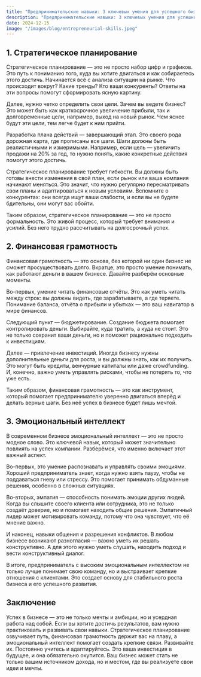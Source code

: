 ```yaml
---  
title: "Предпринимательские навыки: 3 ключевых умения для успешного бизнеса"  
description: "Предпринимательские навыки: 3 ключевых умения для успешного бизнеса"  
date: 2024-12-15
image: "/images/blog/entrepreneurial-skills.jpeg" 
---
```


## 1. Стратегическое планирование

Стратегическое планирование — это не просто набор цифр и графиков. Это путь к пониманию того, куда вы хотите двигаться и как собираетесь этого достичь. Начинается всё с анализа ситуации на рынке. Что происходит вокруг? Какие тренды? Кто ваши конкуренты? Ответы на эти вопросы помогут сформировать ясную картину.

Далее, нужно четко определить свои цели. Зачем вы ведете бизнес? Это может быть как краткосрочное увеличение прибыли, так и долговременные цели, например, выход на новый рынок. Чем яснее будут эти цели, тем легче будет к ним прийти.

Разработка плана действий — завершающий этап. Это своего рода дорожная карта, где прописаны все шаги. Шаги должны быть реалистичными и измеримыми. Например, если цель — увеличить продажи на 20% за год, то нужно понять, какие конкретные действия помогут этого достичь. 

Стратегическое планирование требует гибкости. Вы должны быть готовы внести изменения в свой план, если рынок или ваша компания начинают меняться. Это значит, что нужно регулярно пересматривать свои планы и адаптироваться к новым условиям. Вспомните о конкурентах: они всегда ищут ваши слабости, и если вы не будете бдительны, они могут вас обойти.

Таким образом, стратегическое планирование — это не просто формальность. Это живой процесс, который требует внимания и усилий. Без него трудно рассчитывать на долгосрочный успех.
## 2. Финансовая грамотность

Финансовая грамотность — это основа, без которой ни один бизнес не сможет просуществовать долго. Вкратце, это просто умение понимать, как работают деньги в вашем бизнесе. Давайте разберём основные моменты.

Во-первых, умение читать финансовые отчёты. Это как уметь читать между строк: вы должны видеть, где зарабатываете, а где теряете. Понимание баланса, отчёта о прибыли и убытках — это ваш навигатор в мире финансов.

Следующий пункт — бюджетирование. Создание бюджета помогает контролировать деньги. Выбирайте, куда тратить, а куда не стоит. Это не только сохранит ваши деньги, но и поможет рационально подходить к инвестициям. 

Далее — привлечение инвестиций. Иногда бизнесу нужны дополнительные деньги для роста, и вы должны знать, как их получить. Это могут быть кредиты, венчурные капиталы или даже crowdfunding. И, конечно, важно уметь управлять рисками, чтобы не потерять то, что уже есть. 

Таким образом, финансовая грамотность — это как инструмент, который помогает предпринимателю уверенно двигаться вперёд и делать верные шаги. Без неё успех в бизнесе будет лишь мечтой.
## 3. Эмоциональный интеллект

В современном бизнесе эмоциональный интеллект — это не просто модное слово. Это ключевой навык, который может значительно повлиять на успех компании. Разберёмся, что именно включает этот важный аспект.

Во-первых, это умение распознавать и управлять своими эмоциями. Хороший предприниматель знает, когда нужно взять паузу, чтобы не поддаваться гневу или стрессу. Это помогает принимать обдуманные решения, особенно в сложных ситуациях.

Во-вторых, эмпатия — способность понимать эмоции других людей. Когда вы слышите своего клиента или сотрудника, это не только создаёт доверие, но и помогает находить общие решения. Эмпатичный лидер может мотивировать команду, потому что она чувствует, что её мнение важно.

И наконец, навыки общения и разрешения конфликтов. В любом бизнесе возникают разногласия — важно уметь их решать конструктивно. А для этого нужно уметь слушать, находить подход и вести конструктивный диалог.

В итоге, предприниматель с высоким эмоциональным интеллектом не только лучше понимает свою команду, но и выстраивает крепкие отношения с клиентами. Это создает основу для стабильного роста бизнеса и его успешного развития.
## Заключение

Успех в бизнесе — это не только мечты и амбиции, но и усердная работа над собой. Если вы хотите достичь результатов, вам нужно практиковать и развивать свои навыки. Стратегическое планирование озвучивает путь, финансовая грамотность держит вас на плаву, а эмоциональный интеллект помогает создать крепкие связи. Развивайте их. Постоянно учитесь и адаптируйтесь. Это ваша инвестиция в будущее, и она обязательно окупится. Ваш бизнес может стать не только вашим источником дохода, но и местом, где вы реализуете свои идеи и мечты.